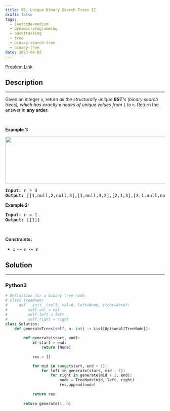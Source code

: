```yaml
---
title: 95. Unique Binary Search Trees II
draft: false
tags: 
  - leetcode-medium
  - dynamic-programming
  - backtracking
  - tree
  - binary-search-tree
  - binary-tree
date: 2023-08-05
---
```


[Problem Link](https://leetcode.com/problems/unique-binary-search-trees-ii/)

## Description

---
<p>Given an integer <code>n</code>, return <em>all the structurally unique <strong>BST&#39;</strong>s (binary search trees), which has exactly </em><code>n</code><em> nodes of unique values from</em> <code>1</code> <em>to</em> <code>n</code>. Return the answer in <strong>any order</strong>.</p>

<p>&nbsp;</p>
<p><strong class="example">Example 1:</strong></p>
<img alt="" src="https://assets.leetcode.com/uploads/2021/01/18/uniquebstn3.jpg" style="width: 600px; height: 148px;" />
<pre>
<strong>Input:</strong> n = 3
<strong>Output:</strong> [[1,null,2,null,3],[1,null,3,2],[2,1,3],[3,1,null,null,2],[3,2,null,1]]
</pre>

<p><strong class="example">Example 2:</strong></p>

<pre>
<strong>Input:</strong> n = 1
<strong>Output:</strong> [[1]]
</pre>

<p>&nbsp;</p>
<p><strong>Constraints:</strong></p>

<ul>
	<li><code>1 &lt;= n &lt;= 8</code></li>
</ul>


## Solution

---
### Python3
``` py title='unique-binary-search-trees-ii'
# Definition for a binary tree node.
# class TreeNode:
#     def __init__(self, val=0, left=None, right=None):
#         self.val = val
#         self.left = left
#         self.right = right
class Solution:
    def generateTrees(self, n: int) -> List[Optional[TreeNode]]:
        
        def generate(start, end):            
            if start > end:
                return [None]
            
            res = []

            for mid in range(start, end + 1):
                for left in generate(start, mid - 1):
                    for right in generate(mid + 1, end):
                        node = TreeNode(mid, left, right)
                        res.append(node)
            
            return res
        
        return generate(1, n)
```

